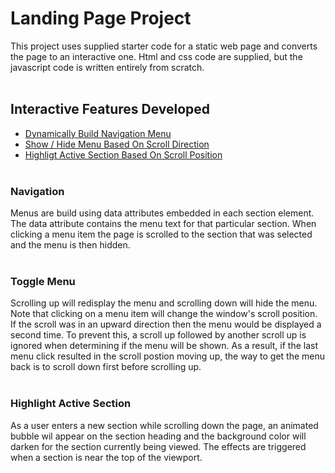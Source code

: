 # Landing Page Project

This project uses supplied starter code for a static web page and converts the page to an interactive one.
Html and css code are supplied, but the javascript code is written entirely from scratch.
<br><br>
## Interactive Features Developed

- [Dynamically Build Navigation Menu](#navigation)
- [Show / Hide Menu Based On Scroll Direction](#Toggle-Menu)
- [Highligt Active Section Based On Scroll Position](#highlight-active-section)
<br><br>

### Navigation
Menus are build using data attributes embedded in each section element. The data attribute contains the menu text for that particular section.
When clicking a menu item the page is scrolled to the section that was selected and the menu is then hidden.
<br><br>
### Toggle Menu
Scrolling up will redisplay the menu and scrolling down will hide the menu.
Note that clicking on a menu item will change the window's scroll position. If the scroll was in an upward direction then the menu would be displayed a second time. To prevent this, a scroll up followed by another scroll up is ignored when determining if the menu will be shown. As a result, if the last menu click resulted in the scroll postion moving up, the way to get the menu back is to scroll down first before scrolling up.
<br><br>
### Highlight Active Section
As a user enters a new section while scrolling down the page, an animated bubble wil appear on the section heading and the background color will darken for the section currently being viewed. The effects are triggered when a section is near the top of the viewport.







